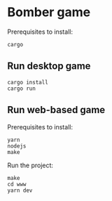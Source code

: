 # Bomber game

Prerequisites to install:

    cargo

## Run desktop game

    cargo install
    cargo run

## Run web-based game

Prerequisites to install:

    yarn
    nodejs
    make

Run the project:

    make
    cd www
    yarn dev
